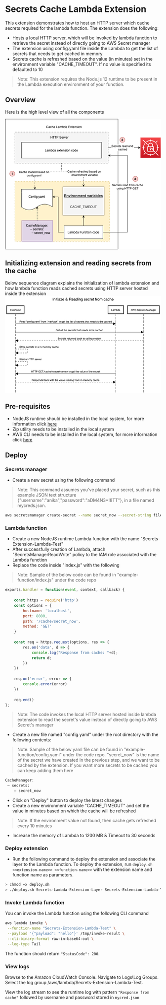 # Secrets Cache Lambda Extension
This extension demonstrates how to host an HTTP server which cache secrets required for the lambda function. The extension does the following:
- Hosts a local HTTP server, which will be invoked by lambda function to retrieve the secret instead of directly going to AWS Secret manager
- The extension using config.yaml file inside the Lambda to get the list of secrets that needs to get cached in memory
- Secrets cache is refreshed based on the value (in minutes) set in the environment variable "CACHE_TIMEOUT". If no value is specified its defaulted to 10

> Note: This extension requires the Node.js 12 runtime to be present in the Lambda execution environment of your function.

## Overview
Here is the high level view of all the components

![architecture](nodejs-secrets-aws-lambda-extension/img/SecretManager.png)

## Initializing extension and reading secrets from the cache
Below sequence diagram explains the initialization of lambda extension and how lambda function
reads cached secrets using HTTP server hosted inside the extension
![init](nodejs-secrets-aws-lambda-extension/img/InitSequence.png)

## Pre-requisites
- NodeJS runtime should be installed in the local system, for more information click [here](https://nodejs.org/en/download/)
- Zip utility needs to be installed in the local system
- AWS CLI needs to be installed in the local system, for more information click [here](https://docs.aws.amazon.com/cli/latest/userguide/cli-chap-install.html)

## Deploy
### Secrets manager
- Create a new secret using the following command
> Note: This command assumes you've placed your secret, such as this example JSON text structure {"username":"anika","password":"aDM4N3*!8TT"}, in a file named mycreds.json.

```bash
aws secretsmanager create-secret --name secret_now --secret-string file://mycreds.json
```

### Lambda function
- Create a new NodeJS runtime Lambda function with the name "Secrets-Extension-Lambda-Test"
- After successfully creation of Lambda, attach "SecretsManagerReadWrite" policy to the IAM role associated with the Lambda function
- Replace the code inside "index.js" with the following
> Note: Sample of the below code can be found in "example-function/index.js" under the code repo

```javascript
exports.handler = function(event, context, callback) {

    const https = require('http')
    const options = {
        hostname: 'localhost',
        port: 8080,
        path: '/cache/secret_now',
        method: 'GET'
    }

    const req = https.request(options, res => {
        res.on('data', d => {
            console.log("Response from cache: "+d);
            return d;
        })
    })

    req.on('error', error => {
        console.error(error)
    })

    req.end()
};
```
> Note: The code invokes the local HTTP server hosted inside lambda extension to read the secret's value instead
> of directly going to AWS Secret's manager

- Create a new file named "config.yaml" under the root directory with the following contents:
> Note: Sample of the below yaml file can be found in "example-function/config.yaml" under the code repo. "secret_now" is the name of the secret we have created in the previous step, and we want to be cached by the extension.
> If you want more secrets to be cached you can keep adding them here

```bash
CacheManager:
 – secrets:
    – secret_now
 ```

- Click on "Deploy" button to deploy the latest changes
- Create a new environment variable "CACHE_TIMEOUT" and set the value in minutes based on which the cache will be
  refreshed
> Note: If the environment value not found, then cache gets refreshed every 10 minutes

- Increase the memory of Lambda to 1200 MB & Timeout to 30 seconds

### Deploy extension
- Run the following command to deploy the extension and associate the layer to the Lambda function.
  To deploy the extension, run `deploy.sh <<extension-name>> <<function-name>>` with the extension name and function name as parameters.

```bash
> chmod +x deploy.sh
> ./deploy.sh Secrets-Lambda-Extension-Layer Secrets-Extension-Lambda-Test
```

### Invoke Lambda function
You can invoke the Lambda function using the following CLI command
```bash
aws lambda invoke \
 --function-name "Secrets-Extension-Lambda-Test" \
 --payload '{"payload": "hello"}' /tmp/invoke-result \
 --cli-binary-format raw-in-base64-out \
 --log-type Tail
```

The function should return ```"StatusCode": 200```.

### View logs
Browse to the Amazon CloudWatch Console. Navigate to Logs\Log Groups. Select the log group /aws/lambda/Secrets-Extension-Lambda-Test.

View the log stream to see the runtime log with pattern ```"Response from cache"``` followed by username and password stored in
```mycred.json```
